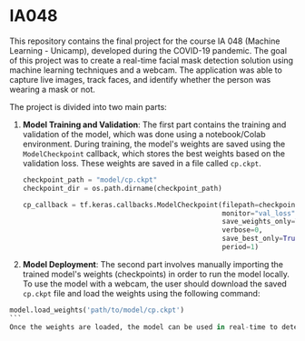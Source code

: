 # IA048

This repository contains the final project for the course IA 048 (Machine Learning - Unicamp), developed during the COVID-19 pandemic. The goal of this project was to create a real-time facial mask detection solution using machine learning techniques and a webcam. The application was able to capture live images, track faces, and identify whether the person was wearing a mask or not.

The project is divided into two main parts:
1. **Model Training and Validation**: The first part contains the training and validation of the model, which was done using a notebook/Colab environment. During training, the model's weights are saved using the `ModelCheckpoint` callback, which stores the best weights based on the validation loss. These weights are saved in a file called `cp.ckpt`.

   ```python
   checkpoint_path = "model/cp.ckpt"
   checkpoint_dir = os.path.dirname(checkpoint_path)

   cp_callback = tf.keras.callbacks.ModelCheckpoint(filepath=checkpoint_path,
                                                    monitor="val_loss",
                                                    save_weights_only=True,
                                                    verbose=0,
                                                    save_best_only=True,
                                                    period=1)
   ```
2. **Model Deployment**: The second part involves manually importing the trained model's weights (checkpoints) in order to run the model locally. To use the model with a webcam, the user should download the saved `cp.ckpt` file and load the weights using the following command:
````python
model.load_weights('path/to/model/cp.ckpt')
```
Once the weights are loaded, the model can be used in real-time to detect mask usage through the webcam.
